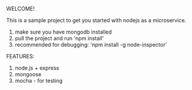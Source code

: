 WELCOME!

This is a sample project to get you started with nodejs as a microservice.

1. make sure you have mongodb installed
2. pull the project and run 'npm install'
3. recommended for debugging: 'npm install -g node-inspector'

FEATURES:
1. node.js + express
2. mongoose
3. mocha - for testing

